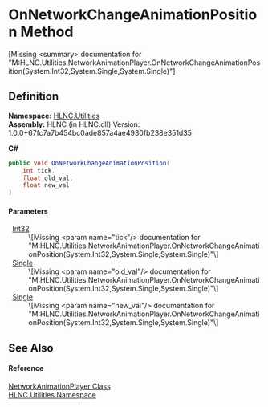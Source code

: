 # OnNetworkChangeAnimationPosition Method


\[Missing &lt;summary&gt; documentation for "M:HLNC.Utilities.NetworkAnimationPlayer.OnNetworkChangeAnimationPosition(System.Int32,System.Single,System.Single)"\]



## Definition
**Namespace:** <a href="N_HLNC_Utilities">HLNC.Utilities</a>  
**Assembly:** HLNC (in HLNC.dll) Version: 1.0.0+67fc7a7b454bc0ade857a4ae4930fb238e351d35

**C#**
``` C#
public void OnNetworkChangeAnimationPosition(
	int tick,
	float old_val,
	float new_val
)
```



#### Parameters
<dl><dt>  <a href="https://learn.microsoft.com/dotnet/api/system.int32" target="_blank" rel="noopener noreferrer">Int32</a></dt><dd>\[Missing &lt;param name="tick"/&gt; documentation for "M:HLNC.Utilities.NetworkAnimationPlayer.OnNetworkChangeAnimationPosition(System.Int32,System.Single,System.Single)"\]</dd><dt>  <a href="https://learn.microsoft.com/dotnet/api/system.single" target="_blank" rel="noopener noreferrer">Single</a></dt><dd>\[Missing &lt;param name="old_val"/&gt; documentation for "M:HLNC.Utilities.NetworkAnimationPlayer.OnNetworkChangeAnimationPosition(System.Int32,System.Single,System.Single)"\]</dd><dt>  <a href="https://learn.microsoft.com/dotnet/api/system.single" target="_blank" rel="noopener noreferrer">Single</a></dt><dd>\[Missing &lt;param name="new_val"/&gt; documentation for "M:HLNC.Utilities.NetworkAnimationPlayer.OnNetworkChangeAnimationPosition(System.Int32,System.Single,System.Single)"\]</dd></dl>

## See Also


#### Reference
<a href="T_HLNC_Utilities_NetworkAnimationPlayer">NetworkAnimationPlayer Class</a>  
<a href="N_HLNC_Utilities">HLNC.Utilities Namespace</a>  
